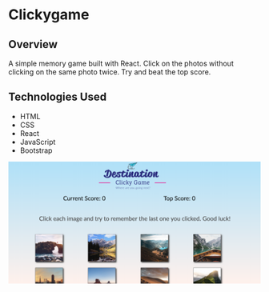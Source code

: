 # Clickygame

## Overview
A simple memory game built with React. Click on the photos without clicking on the same photo twice. Try and beat the top score.

## Technologies Used
- HTML
- CSS
- React
- JavaScript
- Bootstrap

![Image](public/destination.png)



